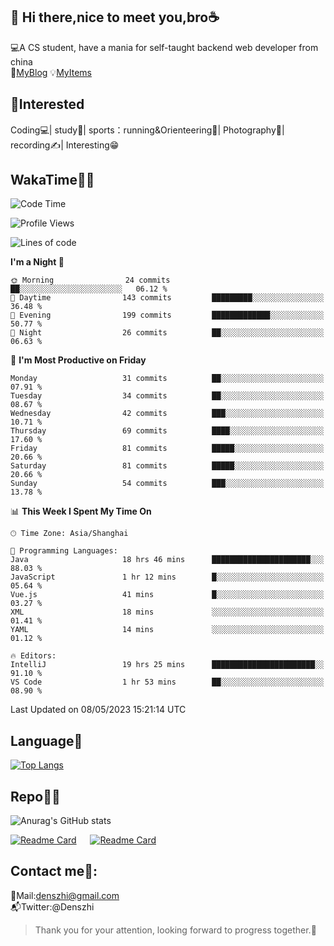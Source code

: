 👋 Hi there,nice to meet you,bro☕
---
💻A CS student, have a mania for self-taught backend web developer from china   
👣[MyBlog](https://github.com/HealUP/MyBlog)
💡[MyItems](https://healup.github.io/)

 <!-- waka-box start -->
 <!-- waka-box end -->
 
🧲**Interested**
--
Coding💻| study📖| sports：running&Orienteering🏃‍| Photography📸| recording✍️| Interesting😁

WakaTime👨‍💻
---
<!--START_SECTION:waka-->
![Code Time](http://img.shields.io/badge/Code%20Time-124%20hrs%2034%20mins-blue)

![Profile Views](http://img.shields.io/badge/Profile%20Views-11-blue)

![Lines of code](https://img.shields.io/badge/From%20Hello%20World%20I%27ve%20Written-157.1%20thousand%20lines%20of%20code-blue)

**I'm a Night 🦉** 

```text
🌞 Morning                24 commits          ██░░░░░░░░░░░░░░░░░░░░░░░   06.12 % 
🌆 Daytime                143 commits         █████████░░░░░░░░░░░░░░░░   36.48 % 
🌃 Evening                199 commits         █████████████░░░░░░░░░░░░   50.77 % 
🌙 Night                  26 commits          ██░░░░░░░░░░░░░░░░░░░░░░░   06.63 % 
```
📅 **I'm Most Productive on Friday** 

```text
Monday                   31 commits          ██░░░░░░░░░░░░░░░░░░░░░░░   07.91 % 
Tuesday                  34 commits          ██░░░░░░░░░░░░░░░░░░░░░░░   08.67 % 
Wednesday                42 commits          ███░░░░░░░░░░░░░░░░░░░░░░   10.71 % 
Thursday                 69 commits          ████░░░░░░░░░░░░░░░░░░░░░   17.60 % 
Friday                   81 commits          █████░░░░░░░░░░░░░░░░░░░░   20.66 % 
Saturday                 81 commits          █████░░░░░░░░░░░░░░░░░░░░   20.66 % 
Sunday                   54 commits          ███░░░░░░░░░░░░░░░░░░░░░░   13.78 % 
```


📊 **This Week I Spent My Time On** 

```text
🕑︎ Time Zone: Asia/Shanghai

💬 Programming Languages: 
Java                     18 hrs 46 mins      ██████████████████████░░░   88.03 % 
JavaScript               1 hr 12 mins        █░░░░░░░░░░░░░░░░░░░░░░░░   05.64 % 
Vue.js                   41 mins             █░░░░░░░░░░░░░░░░░░░░░░░░   03.27 % 
XML                      18 mins             ░░░░░░░░░░░░░░░░░░░░░░░░░   01.41 % 
YAML                     14 mins             ░░░░░░░░░░░░░░░░░░░░░░░░░   01.12 % 

🔥 Editors: 
IntelliJ                 19 hrs 25 mins      ███████████████████████░░   91.10 % 
VS Code                  1 hr 53 mins        ██░░░░░░░░░░░░░░░░░░░░░░░   08.90 % 
```


 Last Updated on 08/05/2023 15:21:14 UTC
<!--END_SECTION:waka-->

Language🚀
---
[![Top Langs](https://github-readme-stats.vercel.app/api/top-langs/?username=HealUP&layout=compact&hide_border=true)](https://github.com/HealUP)

Repo🧑‍💻
---
![Anurag's GitHub stats](https://github-readme-stats.vercel.app/api?username=HealUP&count_private=true&show_icons=true&theme=gruvbox&hide_border=true) 

[![Readme Card](https://github-readme-stats.vercel.app/api/pin/?username=HealUP&repo=InternetEy&theme=transparent)](https://github.com/HealUP/InternetEy) &emsp;
[![Readme Card](https://github-readme-stats.vercel.app/api/pin/?username=HealUP&repo=CampusExperience&theme=transparent)](https://github.com/HealUP/CampusExperience)


Contact me📱:
---
📮Mail:denszhi@gmail.com  
📬Twitter:@Denszhi  

> Thank you for your attention, looking forward to progress together.🎉
